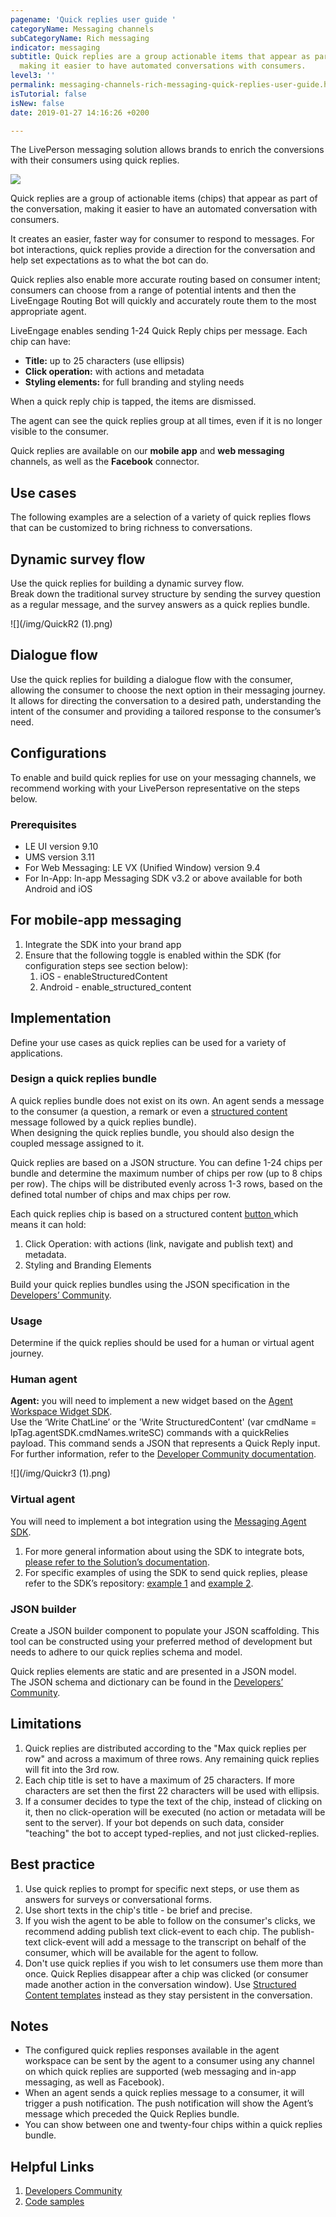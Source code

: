 ```yaml
---
pagename: 'Quick replies user guide '
categoryName: Messaging channels
subCategoryName: Rich messaging
indicator: messaging
subtitle: Quick replies are a group actionable items that appear as part of the conversation,
  making it easier to have automated conversations with consumers.
level3: ''
permalink: messaging-channels-rich-messaging-quick-replies-user-guide.html
isTutorial: false
isNew: false
date: 2019-01-27 14:16:26 +0200

---
```

The LivePerson messaging solution allows brands to enrich the conversions with their consumers using quick replies.

![](/img/quick-replies.gif)

Quick replies are a group of actionable items (chips) that appear as part of the conversation, making it easier to have an automated conversation with consumers.

It creates an easier, faster way for consumer to respond to messages. For bot interactions, quick replies provide a direction for the conversation and help set expectations as to what the bot can do.

Quick replies also enable more accurate routing based on consumer intent; consumers can choose from a range of potential intents and then the LiveEngage Routing Bot will quickly and accurately route them to the most appropriate agent.

LiveEngage enables sending 1-24 Quick Reply chips per message. Each chip can have:

* **Title:** up to 25 characters (use ellipsis)
* **Click operation:** with actions and metadata
* **Styling elements:** for full branding and styling needs

When a quick reply chip is tapped, the items are dismissed.

The agent can see the quick replies group at all times, even if it is no longer visible to the consumer.

Quick replies are available on our **mobile app** and **web messaging** channels, as well as the **Facebook** connector.

## Use cases

The following examples are a selection of a variety of quick replies flows that can be customized to bring richness to conversations.

## Dynamic survey flow

Use the quick replies for building a dynamic survey flow.  
Break down the traditional survey structure by sending the survey question as a regular message, and the survey answers as a quick replies bundle.

![](/img/QuickR2 (1).png)

## Dialogue flow

Use the quick replies for building a dialogue flow with the consumer, allowing the consumer to choose the next option in their messaging journey.  
It allows for directing the conversation to a desired path, understanding the intent of the consumer and providing a tailored response to the consumer’s need.

## Configurations

To enable and build quick replies for use on your messaging channels, we recommend working with your LivePerson representative on the steps below.

### Prerequisites

* LE UI version 9.10
* UMS version 3.11
* For Web Messaging: LE VX (Unified Window) version 9.4
* For In-App: In-app Messaging SDK v3.2 or above available for both Android and iOS

## For mobile-app messaging

1. Integrate the SDK into your brand app
2. Ensure that the following toggle is enabled within the SDK (for configuration steps see section below):
   1. iOS - enableStructuredContent
   2. Android - enable_structured_content

## Implementation

Define your use cases as quick replies can be used for a variety of applications.

### Design a quick replies bundle

A quick replies bundle does not exist on its own. An agent sends a message to the consumer (a question, a remark or even a [structured content](https://developers.liveperson.com/rich-messaging-structured-content-complex-layout.html) message followed by a quick replies bundle).  
When designing the quick replies bundle, you should also design the coupled message assigned to it.

Quick replies are based on a JSON structure. You can define 1-24 chips per bundle and determine the maximum number of chips per row (up to 8 chips per row). The chips will be distributed evenly across 1-3 rows, based on the defined total number of chips and max chips per row.

Each quick replies chip is based on a structured content [button ](https://developers.liveperson.com/rich-messaging-basic-elements-button.html)which means it can hold:

1. Click Operation: with actions (link, navigate and publish text) and metadata.
2. Styling and Branding Elements

Build your quick replies bundles using the JSON specification in the [Developers’ Community](https://developers.liveperson.com/rich-messaging-quick-replies-overview.html).

### Usage

Determine if the quick replies should be used for a human or virtual agent journey.

### Human agent

**Agent:** you will need to implement a new widget based on the [Agent Workspace Widget SDK](https://developers.liveperson.com/agent-workspace-sdk-overview.html).  
Use the ‘Write ChatLine’ or the 'Write StructuredContent' (var cmdName = lpTag.agentSDK.cmdNames.writeSC) commands with a quickRelies payload. This command sends a JSON that represents a Quick Reply input. For further information, refer to the [Developer Community documentation](https://developers.liveperson.com/agent-workspace-sdk-methods.html#command).

![](/img/Quickr3 (1).png)

### **Virtual agent**

You will need to implement a bot integration using the [Messaging Agent SDK](https://developers.liveperson.com/messaging-agent-sdk-overview.html).

1. For more general information about using the SDK to integrate bots, [please refer to the Solution’s documentation](https://developers.liveperson.com/products-customer-facing-bots-overview.html).
2. For specific examples of using the SDK to send quick replies, please refer to the SDK’s repository: [example 1](https://github.com/LivePersonInc/node-agent-sdk#example-sending-text-with-quick-replies) and [example 2](https://github.com/LivePersonInc/node-agent-sdk#example-sending-rich-content-structured-content-with-quick-replies).

### **JSON builder**

Create a JSON builder component to populate your JSON scaffolding. This tool can be constructed using your preferred method of development but needs to adhere to our quick replies schema and model.

Quick replies elements are static and are presented in a JSON model.  
The JSON schema and dictionary can be found in the [Developers’ Community](https://developers.liveperson.com/rich-messaging-quick-replies-overview.html).

## Limitations

1. Quick replies are distributed according to the "Max quick replies per row" and across a maximum of three rows. Any remaining quick replies will fit into the 3rd row.
2. Each chip title is set to have a maximum of 25 characters. If more characters are set then the first 22 characters will be used with ellipsis.
3. If a consumer decides to type the text of the chip, instead of clicking on it, then no click-operation will be executed (no action or metadata will be sent to the server). If your bot depends on such data, consider "teaching" the bot to accept typed-replies, and not just clicked-replies.

## Best practice

1. Use quick replies to prompt for specific next steps, or use them as answers for surveys or conversational forms.
2. Use short texts in the chip's title - be brief and precise.
3. If you wish the agent to be able to follow on the consumer's clicks, we recommend adding publish text click-event to each chip. The publish-text click-event will add a message to the transcript on behalf of the consumer, which will be available for the agent to follow.
4. Don't use quick replies if you wish to let consumers use them more than once. Quick Replies disappear after a chip was clicked (or consumer made another action in the conversation window). Use [Structured Content templates](http://localhost:4000/rich-messaging-structured-content-card.html) instead as they stay persistent in the conversation.

## Notes

* The configured quick replies responses available in the agent workspace can be sent by the agent to a consumer using any channel on which quick replies are supported (web messaging and in-app messaging, as well as Facebook).
* When an agent sends a quick replies message to a consumer, it will trigger a push notification. The push notification will show the Agent’s message which preceded the Quick Replies bundle.
* You can show between one and twenty-four chips within a quick replies bundle.

## Helpful Links

1. [Developers Community](https://developers.liveperson.com/rich-messaging-quick-replies-overview.html)
2. [Code samples](https://developers.liveperson.com/rich-messaging-quick-replies-overview.html#example)